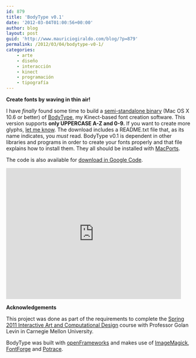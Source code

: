 ```yaml
---
id: 879
title: 'BodyType v0.1'
date: '2012-03-04T01:00:56+00:00'
author: blog
layout: post
guid: 'http://www.mauriciogiraldo.com/blog/?p=879'
permalink: /2012/03/04/bodytype-v0-1/
categories:
    - arte
    - diseño
    - interacción
    - kinect
    - programación
    - tipografí­a
---
```


**Create fonts by waving in thin air!**

I have *finally* found some time to build a [semi-standalone binary](http://www.mauriciogiraldo.com/lab/bodytype/bodytype.0.1.zip) (Mac OS X 10.6 or better) of [BodyType](http://www.mauriciogiraldo.com/blog/2011/06/29/body-type/), my Kinect-based font creation software. This version supports **only UPPERCASE A-Z and 0-9.** If you want to create more glyphs, [let me know](/contact/). The download includes a README.txt file that, as its name indicates, you *must* read. BodyType v0.1 is dependent in other libraries and programs in order to create your fonts properly and that file explains how to install them. They all should be installed with [MacPorts](http://www.macports.org/install.php).

The code is also available for [download in Google Code](http://code.google.com/p/bodytype/).

<iframe frameborder="0" height="356" loading="lazy" src="https://player.vimeo.com/video/25793769?title=0&byline=0&portrait=0&color=80ceff" width="475"></iframe>

**Acknowledgements**

This project was done as part of the requirements to complete the [Spring 2011 Interactive Art and Computational Design](http://golancourses.net/2011spring/) course with Professor Golan Levin in Carnegie Mellon University.

BodyType was built with [openFrameworks](http://www.openframeworks.cc/) and makes use of [ImageMagick](http://www.imagemagick.org), [FontForge](http://fontforge.sourceforge.net/) and [Potrace](http://potrace.sf.net).